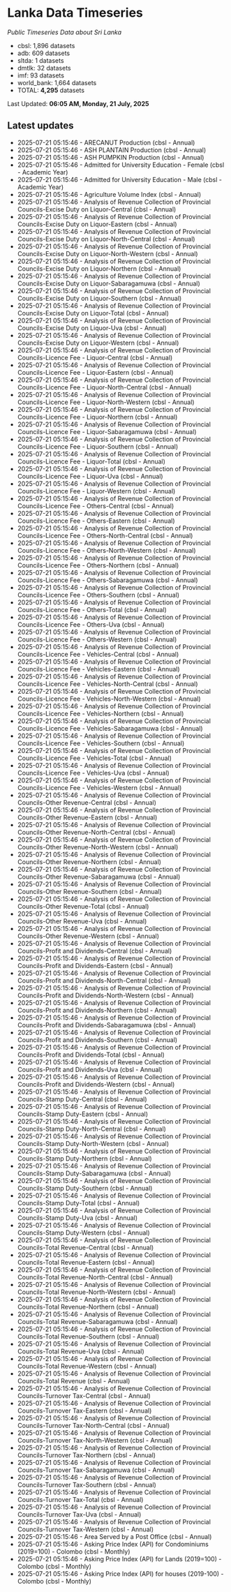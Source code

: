 # Lanka Data Timeseries
*Public Timeseries Data about Sri Lanka*

* cbsl: 1,896 datasets
* adb: 609 datasets
* sltda: 1 datasets
* dmtlk: 32 datasets
* imf: 93 datasets
* world_bank: 1,664 datasets
* TOTAL: **4,295** datasets

Last Updated: **06:05 AM, Monday, 21 July, 2025**

## Latest updates

* 2025-07-21 05:15:46 - ARECANUT Production (cbsl - Annual)
* 2025-07-21 05:15:46 - ASH PLANTAIN Production (cbsl - Annual)
* 2025-07-21 05:15:46 - ASH PUMPKIN Production (cbsl - Annual)
* 2025-07-21 05:15:46 - Admitted for University Education - Female (cbsl - Academic Year)
* 2025-07-21 05:15:46 - Admitted for University Education - Male (cbsl - Academic Year)
* 2025-07-21 05:15:46 - Agriculture Volume Index (cbsl - Annual)
* 2025-07-21 05:15:46 - Analysis of Revenue Collection of Provincial Councils-Excise Duty on Liquor-Central (cbsl - Annual)
* 2025-07-21 05:15:46 - Analysis of Revenue Collection of Provincial Councils-Excise Duty on Liquor-Eastern (cbsl - Annual)
* 2025-07-21 05:15:46 - Analysis of Revenue Collection of Provincial Councils-Excise Duty on Liquor-North-Central (cbsl - Annual)
* 2025-07-21 05:15:46 - Analysis of Revenue Collection of Provincial Councils-Excise Duty on Liquor-North-Western (cbsl - Annual)
* 2025-07-21 05:15:46 - Analysis of Revenue Collection of Provincial Councils-Excise Duty on Liquor-Northern (cbsl - Annual)
* 2025-07-21 05:15:46 - Analysis of Revenue Collection of Provincial Councils-Excise Duty on Liquor-Sabaragamuwa (cbsl - Annual)
* 2025-07-21 05:15:46 - Analysis of Revenue Collection of Provincial Councils-Excise Duty on Liquor-Southern (cbsl - Annual)
* 2025-07-21 05:15:46 - Analysis of Revenue Collection of Provincial Councils-Excise Duty on Liquor-Total (cbsl - Annual)
* 2025-07-21 05:15:46 - Analysis of Revenue Collection of Provincial Councils-Excise Duty on Liquor-Uva (cbsl - Annual)
* 2025-07-21 05:15:46 - Analysis of Revenue Collection of Provincial Councils-Excise Duty on Liquor-Western (cbsl - Annual)
* 2025-07-21 05:15:46 - Analysis of Revenue Collection of Provincial Councils-Licence Fee - Liquor-Central (cbsl - Annual)
* 2025-07-21 05:15:46 - Analysis of Revenue Collection of Provincial Councils-Licence Fee - Liquor-Eastern (cbsl - Annual)
* 2025-07-21 05:15:46 - Analysis of Revenue Collection of Provincial Councils-Licence Fee - Liquor-North-Central (cbsl - Annual)
* 2025-07-21 05:15:46 - Analysis of Revenue Collection of Provincial Councils-Licence Fee - Liquor-North-Western (cbsl - Annual)
* 2025-07-21 05:15:46 - Analysis of Revenue Collection of Provincial Councils-Licence Fee - Liquor-Northern (cbsl - Annual)
* 2025-07-21 05:15:46 - Analysis of Revenue Collection of Provincial Councils-Licence Fee - Liquor-Sabaragamuwa (cbsl - Annual)
* 2025-07-21 05:15:46 - Analysis of Revenue Collection of Provincial Councils-Licence Fee - Liquor-Southern (cbsl - Annual)
* 2025-07-21 05:15:46 - Analysis of Revenue Collection of Provincial Councils-Licence Fee - Liquor-Total (cbsl - Annual)
* 2025-07-21 05:15:46 - Analysis of Revenue Collection of Provincial Councils-Licence Fee - Liquor-Uva (cbsl - Annual)
* 2025-07-21 05:15:46 - Analysis of Revenue Collection of Provincial Councils-Licence Fee - Liquor-Western (cbsl - Annual)
* 2025-07-21 05:15:46 - Analysis of Revenue Collection of Provincial Councils-Licence Fee - Others-Central (cbsl - Annual)
* 2025-07-21 05:15:46 - Analysis of Revenue Collection of Provincial Councils-Licence Fee - Others-Eastern (cbsl - Annual)
* 2025-07-21 05:15:46 - Analysis of Revenue Collection of Provincial Councils-Licence Fee - Others-North-Central (cbsl - Annual)
* 2025-07-21 05:15:46 - Analysis of Revenue Collection of Provincial Councils-Licence Fee - Others-North-Western (cbsl - Annual)
* 2025-07-21 05:15:46 - Analysis of Revenue Collection of Provincial Councils-Licence Fee - Others-Northern (cbsl - Annual)
* 2025-07-21 05:15:46 - Analysis of Revenue Collection of Provincial Councils-Licence Fee - Others-Sabaragamuwa (cbsl - Annual)
* 2025-07-21 05:15:46 - Analysis of Revenue Collection of Provincial Councils-Licence Fee - Others-Southern (cbsl - Annual)
* 2025-07-21 05:15:46 - Analysis of Revenue Collection of Provincial Councils-Licence Fee - Others-Total (cbsl - Annual)
* 2025-07-21 05:15:46 - Analysis of Revenue Collection of Provincial Councils-Licence Fee - Others-Uva (cbsl - Annual)
* 2025-07-21 05:15:46 - Analysis of Revenue Collection of Provincial Councils-Licence Fee - Others-Western (cbsl - Annual)
* 2025-07-21 05:15:46 - Analysis of Revenue Collection of Provincial Councils-Licence Fee - Vehicles-Central (cbsl - Annual)
* 2025-07-21 05:15:46 - Analysis of Revenue Collection of Provincial Councils-Licence Fee - Vehicles-Eastern (cbsl - Annual)
* 2025-07-21 05:15:46 - Analysis of Revenue Collection of Provincial Councils-Licence Fee - Vehicles-North-Central (cbsl - Annual)
* 2025-07-21 05:15:46 - Analysis of Revenue Collection of Provincial Councils-Licence Fee - Vehicles-North-Western (cbsl - Annual)
* 2025-07-21 05:15:46 - Analysis of Revenue Collection of Provincial Councils-Licence Fee - Vehicles-Northern (cbsl - Annual)
* 2025-07-21 05:15:46 - Analysis of Revenue Collection of Provincial Councils-Licence Fee - Vehicles-Sabaragamuwa (cbsl - Annual)
* 2025-07-21 05:15:46 - Analysis of Revenue Collection of Provincial Councils-Licence Fee - Vehicles-Southern (cbsl - Annual)
* 2025-07-21 05:15:46 - Analysis of Revenue Collection of Provincial Councils-Licence Fee - Vehicles-Total (cbsl - Annual)
* 2025-07-21 05:15:46 - Analysis of Revenue Collection of Provincial Councils-Licence Fee - Vehicles-Uva (cbsl - Annual)
* 2025-07-21 05:15:46 - Analysis of Revenue Collection of Provincial Councils-Licence Fee - Vehicles-Western (cbsl - Annual)
* 2025-07-21 05:15:46 - Analysis of Revenue Collection of Provincial Councils-Other Revenue-Central (cbsl - Annual)
* 2025-07-21 05:15:46 - Analysis of Revenue Collection of Provincial Councils-Other Revenue-Eastern (cbsl - Annual)
* 2025-07-21 05:15:46 - Analysis of Revenue Collection of Provincial Councils-Other Revenue-North-Central (cbsl - Annual)
* 2025-07-21 05:15:46 - Analysis of Revenue Collection of Provincial Councils-Other Revenue-North-Western (cbsl - Annual)
* 2025-07-21 05:15:46 - Analysis of Revenue Collection of Provincial Councils-Other Revenue-Northern (cbsl - Annual)
* 2025-07-21 05:15:46 - Analysis of Revenue Collection of Provincial Councils-Other Revenue-Sabaragamuwa (cbsl - Annual)
* 2025-07-21 05:15:46 - Analysis of Revenue Collection of Provincial Councils-Other Revenue-Southern (cbsl - Annual)
* 2025-07-21 05:15:46 - Analysis of Revenue Collection of Provincial Councils-Other Revenue-Total (cbsl - Annual)
* 2025-07-21 05:15:46 - Analysis of Revenue Collection of Provincial Councils-Other Revenue-Uva (cbsl - Annual)
* 2025-07-21 05:15:46 - Analysis of Revenue Collection of Provincial Councils-Other Revenue-Western (cbsl - Annual)
* 2025-07-21 05:15:46 - Analysis of Revenue Collection of Provincial Councils-Profit and Dividends-Central (cbsl - Annual)
* 2025-07-21 05:15:46 - Analysis of Revenue Collection of Provincial Councils-Profit and Dividends-Eastern (cbsl - Annual)
* 2025-07-21 05:15:46 - Analysis of Revenue Collection of Provincial Councils-Profit and Dividends-North-Central (cbsl - Annual)
* 2025-07-21 05:15:46 - Analysis of Revenue Collection of Provincial Councils-Profit and Dividends-North-Western (cbsl - Annual)
* 2025-07-21 05:15:46 - Analysis of Revenue Collection of Provincial Councils-Profit and Dividends-Northern (cbsl - Annual)
* 2025-07-21 05:15:46 - Analysis of Revenue Collection of Provincial Councils-Profit and Dividends-Sabaragamuwa (cbsl - Annual)
* 2025-07-21 05:15:46 - Analysis of Revenue Collection of Provincial Councils-Profit and Dividends-Southern (cbsl - Annual)
* 2025-07-21 05:15:46 - Analysis of Revenue Collection of Provincial Councils-Profit and Dividends-Total (cbsl - Annual)
* 2025-07-21 05:15:46 - Analysis of Revenue Collection of Provincial Councils-Profit and Dividends-Uva (cbsl - Annual)
* 2025-07-21 05:15:46 - Analysis of Revenue Collection of Provincial Councils-Profit and Dividends-Western (cbsl - Annual)
* 2025-07-21 05:15:46 - Analysis of Revenue Collection of Provincial Councils-Stamp Duty-Central (cbsl - Annual)
* 2025-07-21 05:15:46 - Analysis of Revenue Collection of Provincial Councils-Stamp Duty-Eastern (cbsl - Annual)
* 2025-07-21 05:15:46 - Analysis of Revenue Collection of Provincial Councils-Stamp Duty-North-Central (cbsl - Annual)
* 2025-07-21 05:15:46 - Analysis of Revenue Collection of Provincial Councils-Stamp Duty-North-Western (cbsl - Annual)
* 2025-07-21 05:15:46 - Analysis of Revenue Collection of Provincial Councils-Stamp Duty-Northern (cbsl - Annual)
* 2025-07-21 05:15:46 - Analysis of Revenue Collection of Provincial Councils-Stamp Duty-Sabaragamuwa (cbsl - Annual)
* 2025-07-21 05:15:46 - Analysis of Revenue Collection of Provincial Councils-Stamp Duty-Southern (cbsl - Annual)
* 2025-07-21 05:15:46 - Analysis of Revenue Collection of Provincial Councils-Stamp Duty-Total (cbsl - Annual)
* 2025-07-21 05:15:46 - Analysis of Revenue Collection of Provincial Councils-Stamp Duty-Uva (cbsl - Annual)
* 2025-07-21 05:15:46 - Analysis of Revenue Collection of Provincial Councils-Stamp Duty-Western (cbsl - Annual)
* 2025-07-21 05:15:46 - Analysis of Revenue Collection of Provincial Councils-Total Revenue-Central (cbsl - Annual)
* 2025-07-21 05:15:46 - Analysis of Revenue Collection of Provincial Councils-Total Revenue-Eastern (cbsl - Annual)
* 2025-07-21 05:15:46 - Analysis of Revenue Collection of Provincial Councils-Total Revenue-North-Central (cbsl - Annual)
* 2025-07-21 05:15:46 - Analysis of Revenue Collection of Provincial Councils-Total Revenue-North-Western (cbsl - Annual)
* 2025-07-21 05:15:46 - Analysis of Revenue Collection of Provincial Councils-Total Revenue-Northern (cbsl - Annual)
* 2025-07-21 05:15:46 - Analysis of Revenue Collection of Provincial Councils-Total Revenue-Sabaragamuwa (cbsl - Annual)
* 2025-07-21 05:15:46 - Analysis of Revenue Collection of Provincial Councils-Total Revenue-Southern (cbsl - Annual)
* 2025-07-21 05:15:46 - Analysis of Revenue Collection of Provincial Councils-Total Revenue-Uva (cbsl - Annual)
* 2025-07-21 05:15:46 - Analysis of Revenue Collection of Provincial Councils-Total Revenue-Western (cbsl - Annual)
* 2025-07-21 05:15:46 - Analysis of Revenue Collection of Provincial Councils-Total Revenue (cbsl - Annual)
* 2025-07-21 05:15:46 - Analysis of Revenue Collection of Provincial Councils-Turnover Tax-Central (cbsl - Annual)
* 2025-07-21 05:15:46 - Analysis of Revenue Collection of Provincial Councils-Turnover Tax-Eastern (cbsl - Annual)
* 2025-07-21 05:15:46 - Analysis of Revenue Collection of Provincial Councils-Turnover Tax-North-Central (cbsl - Annual)
* 2025-07-21 05:15:46 - Analysis of Revenue Collection of Provincial Councils-Turnover Tax-North-Western (cbsl - Annual)
* 2025-07-21 05:15:46 - Analysis of Revenue Collection of Provincial Councils-Turnover Tax-Northern (cbsl - Annual)
* 2025-07-21 05:15:46 - Analysis of Revenue Collection of Provincial Councils-Turnover Tax-Sabaragamuwa (cbsl - Annual)
* 2025-07-21 05:15:46 - Analysis of Revenue Collection of Provincial Councils-Turnover Tax-Southern (cbsl - Annual)
* 2025-07-21 05:15:46 - Analysis of Revenue Collection of Provincial Councils-Turnover Tax-Total (cbsl - Annual)
* 2025-07-21 05:15:46 - Analysis of Revenue Collection of Provincial Councils-Turnover Tax-Uva (cbsl - Annual)
* 2025-07-21 05:15:46 - Analysis of Revenue Collection of Provincial Councils-Turnover Tax-Western (cbsl - Annual)
* 2025-07-21 05:15:46 - Area Served by a Post Office (cbsl - Annual)
* 2025-07-21 05:15:46 - Asking Price Index (API) for Condominiums (2019=100) - Colombo (cbsl - Monthly)
* 2025-07-21 05:15:46 - Asking Price Index (API) for Lands (2019=100) - Colombo (cbsl - Monthly)
* 2025-07-21 05:15:46 - Asking Price Index (API) for houses (2019-100) - Colombo (cbsl - Monthly)